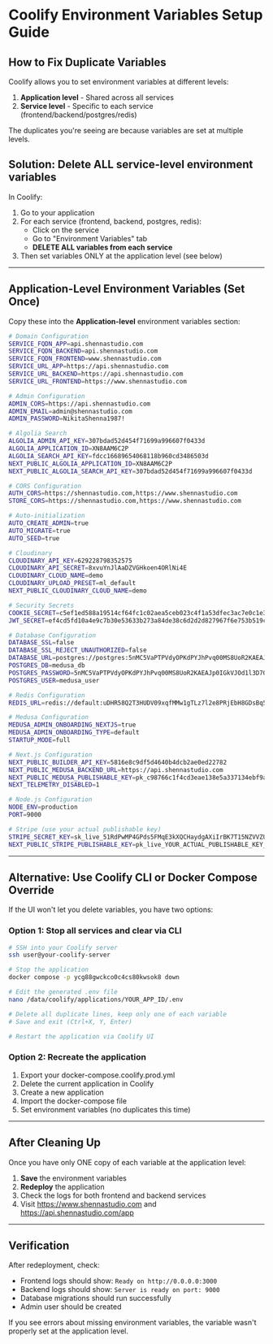 # Coolify Environment Variables Setup Guide

## How to Fix Duplicate Variables

Coolify allows you to set environment variables at different levels:
1. **Application level** - Shared across all services
2. **Service level** - Specific to each service (frontend/backend/postgres/redis)

The duplicates you're seeing are because variables are set at multiple levels.

## Solution: Delete ALL service-level environment variables

In Coolify:
1. Go to your application
2. For each service (frontend, backend, postgres, redis):
   - Click on the service
   - Go to "Environment Variables" tab
   - **DELETE ALL variables from each service**
3. Then set variables ONLY at the application level (see below)

---

## Application-Level Environment Variables (Set Once)

Copy these into the **Application-level** environment variables section:

```bash
# Domain Configuration
SERVICE_FQDN_APP=api.shennastudio.com
SERVICE_FQDN_BACKEND=api.shennastudio.com
SERVICE_FQDN_FRONTEND=www.shennastudio.com
SERVICE_URL_APP=https://api.shennastudio.com
SERVICE_URL_BACKEND=https://api.shennastudio.com
SERVICE_URL_FRONTEND=https://www.shennastudio.com

# Admin Configuration
ADMIN_CORS=https://api.shennastudio.com
ADMIN_EMAIL=admin@shennastudio.com
ADMIN_PASSWORD=NikitaShenna1987!

# Algolia Search
ALGOLIA_ADMIN_API_KEY=307bdad52d454f71699a996607f0433d
ALGOLIA_APPLICATION_ID=XN8AAM6C2P
ALGOLIA_SEARCH_API_KEY=fdcc16689654068118b960cd3486503d
NEXT_PUBLIC_ALGOLIA_APPLICATION_ID=XN8AAM6C2P
NEXT_PUBLIC_ALGOLIA_SEARCH_API_KEY=307bdad52d454f71699a996607f0433d

# CORS Configuration
AUTH_CORS=https://shennastudio.com,https://www.shennastudio.com
STORE_CORS=https://shennastudio.com,https://www.shennastudio.com

# Auto-initialization
AUTO_CREATE_ADMIN=true
AUTO_MIGRATE=true
AUTO_SEED=true

# Cloudinary
CLOUDINARY_API_KEY=629228798352575
CLOUDINARY_API_SECRET=8xvuYnJlAaDZVGHkoen4ORlNi4E
CLOUDINARY_CLOUD_NAME=demo
CLOUDINARY_UPLOAD_PRESET=ml_default
NEXT_PUBLIC_CLOUDINARY_CLOUD_NAME=demo

# Security Secrets
COOKIE_SECRET=c5ef1ed588a19514cf64fc1c02aea5ceb023c4f1a53dfec3ac7e0c1e3493510a
JWT_SECRET=ef4cd5fd10a4e9c7b30e53633b273a84de38c6d2d2d827967f6e753b519c21dc

# Database Configuration
DATABASE_SSL=false
DATABASE_SSL_REJECT_UNAUTHORIZED=false
DATABASE_URL=postgres://postgres:5nMC5VaPTPVdyOPKdPYJhPvq00MS8UoR2KAEAJp0IGkVJOd1l3D7Q1PLHiPWz5bi@fc880wcg88k88wcwco4gowoo:5432/postgres
POSTGRES_DB=medusa_db
POSTGRES_PASSWORD=5nMC5VaPTPVdyOPKdPYJhPvq00MS8UoR2KAEAJp0IGkVJOd1l3D7Q1PLHiPWz5bi
POSTGRES_USER=medusa_user

# Redis Configuration
REDIS_URL=redis://default:uDHR58Q2T3HUDV09xqfMMw1gTLz7l2e8PRjEbH8GDsBq5L8cxF6knZxpg0rIP3rE@ns4cskowscs08c4kgs8kswgw:6379/0

# Medusa Configuration
MEDUSA_ADMIN_ONBOARDING_NEXTJS=true
MEDUSA_ADMIN_ONBOARDING_TYPE=default
STARTUP_MODE=full

# Next.js Configuration
NEXT_PUBLIC_BUILDER_API_KEY=5816e8c9df5d4640b4dcb2ae0ed22782
NEXT_PUBLIC_MEDUSA_BACKEND_URL=https://api.shennastudio.com
NEXT_PUBLIC_MEDUSA_PUBLISHABLE_KEY=pk_c98766c1f4cd3eae138e5a337134ebf9a88f073220ec26d55dfab65f1b0d25c1
NEXT_TELEMETRY_DISABLED=1

# Node.js Configuration
NODE_ENV=production
PORT=9000

# Stripe (use your actual publishable key)
STRIPE_SECRET_KEY=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
NEXT_PUBLIC_STRIPE_PUBLISHABLE_KEY=pk_live_YOUR_ACTUAL_PUBLISHABLE_KEY_HERE
```

---

## Alternative: Use Coolify CLI or Docker Compose Override

If the UI won't let you delete variables, you have two options:

### Option 1: Stop all services and clear via CLI
```bash
# SSH into your Coolify server
ssh user@your-coolify-server

# Stop the application
docker compose -p ycg88gwckco0c4cs80kwsok8 down

# Edit the generated .env file
nano /data/coolify/applications/YOUR_APP_ID/.env

# Delete all duplicate lines, keep only one of each variable
# Save and exit (Ctrl+X, Y, Enter)

# Restart the application via Coolify UI
```

### Option 2: Recreate the application
1. Export your docker-compose.coolify.prod.yml
2. Delete the current application in Coolify
3. Create a new application
4. Import the docker-compose file
5. Set environment variables (no duplicates this time)

---

## After Cleaning Up

Once you have only ONE copy of each variable at the application level:

1. **Save** the environment variables
2. **Redeploy** the application
3. Check the logs for both frontend and backend services
4. Visit https://www.shennastudio.com and https://api.shennastudio.com/app

---

## Verification

After redeployment, check:
- Frontend logs should show: `Ready on http://0.0.0.0:3000`
- Backend logs should show: `Server is ready on port: 9000`
- Database migrations should run successfully
- Admin user should be created

If you see errors about missing environment variables, the variable wasn't properly set at the application level.
